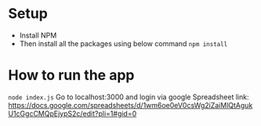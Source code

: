 # Setup
- Install NPM
- Then install all the packages using below command
`npm install`

# How to run the app

`node index.js`
Go to localhost:3000 and login via google
Spreadsheet link: https://docs.google.com/spreadsheets/d/1wm6oe0eV0csWg2iZaiMlQtAgukU1cGgcCMQpEjypS2c/edit?pli=1#gid=0